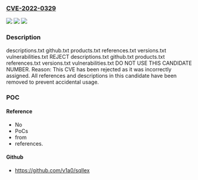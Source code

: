 ### [CVE-2022-0329](https://cve.mitre.org/cgi-bin/cvename.cgi?name=CVE-2022-0329)
![](https://img.shields.io/static/v1?label=Product&message=n%2Fa&color=blue)
![](https://img.shields.io/static/v1?label=Version&message=n%2Fa&color=blue)
![](https://img.shields.io/static/v1?label=Vulnerability&message=n%2Fa&color=blue)

### Description

descriptions.txt github.txt products.txt references.txt versions.txt vulnerabilities.txt REJECT descriptions.txt github.txt products.txt references.txt versions.txt vulnerabilities.txt DO NOT USE THIS CANDIDATE NUMBER. Reason: This CVE has been rejected as it was incorrectly assigned. All references and descriptions in this candidate have been removed to prevent accidental usage.

### POC

#### Reference
- No
- PoCs
- from
- references.

#### Github
- https://github.com/v1a0/sqllex

